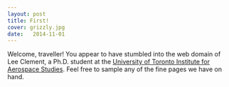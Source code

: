 ```yaml
---
layout: post
title: First!
cover: grizzly.jpg
date:   2014-11-01
---
```


Welcome, traveller! You appear to have stumbled into the web domain of Lee Clement, a Ph.D. student at the <a href="http://www.utias.utoronto.ca/">University of Toronto Institute for Aerospace Studies</a>. Feel free to sample any of the fine pages we have on hand.